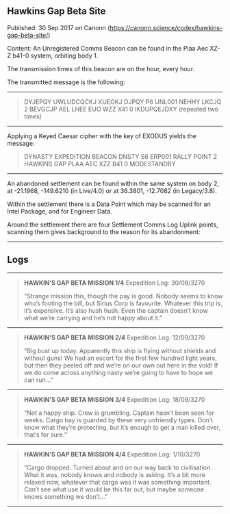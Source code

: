## Hawkins Gap Beta Site

Published: 30 Sep 2017 on Canonn (https://canonn.science/codex/hawkins-gap-beta-site/)

Content: An Unregistered Comms Beacon can be found in the Plaa Aec XZ-Z b41-0 system, orbiting body 1.

The transmission times of this beacon are on the hour, every hour.

The transmitted message is the following:

* * *

> 
> DYJEPQY UWLUDCQCKJ XUEOKJ
> DJPQY P6 UNL001
> NEHHY LKCJQ 2
> BEVGCJP AEL
> LHEE EUO WZZ X41 0
> IKDUPQEJDXY
> (repeated two times)

* * *

Applying a Keyed Caesar cipher with the key of EXODUS yields the message:

> 
> DYNASTY EXPEDITION BEACON
> DNSTY S6 ERP001
> RALLY POINT 2
> HAWKINS GAP
> PLAA AEC XZZ B41 0
> MODESTANDBY

* * *

An abandoned settlement can be found within the same system on body 2, at -21.1968, -149.6210 (in Live/4.0) or at 36.3801, -12.7082 (in Legacy/3.8).

Within the settlement there is a Data Point which may be scanned for an Intel Package, and for Engineer Data.

Around the settlement there are four Settlement Comms Log Uplink points, scanning them gives background to the reason for its abandonment:

* * *

## Logs

* * *

> 
> **HAWKIN’S GAP BETA MISSION 1/4**
> Expedition Log: 30/08/3270
> 
> “Strange mission this, though the pay is good. Nobody seems to know who’s footing the bill, but Sirius Corp is favourite. Whatever this trip is, it’s expensive. It’s also hush hush. Even the captain doesn’t know what we’re carrying and he’s not happy about it.”

* * *

> 
> **HAWKIN’S GAP BETA MISSION 2/4**
> Expedition Log: 12/09/3270
> 
> “Big bust up today. Apparently this ship is flying without shields and without guns! We had an escort for the first few hundred light years, but then they peeled off and we’re on our own out here in the void! If we do come across anything nasty we’re going to have to hope we can run…”

* * *

> 
> **HAWKIN’S GAP BETA MISSION 3/4**
> Expedition Log: 18/09/3270
> 
> “Not a happy ship. Crew is grumbling. Captain hasn’t been seen for weeks. Cargo bay is guarded by these very unfriendly types. Don’t know what they’re protecting, but it’s enough to get a man killed over, that’s for sure.”

* * *

> 
> **HAWKIN’S GAP BETA MISSION 4/4**
> Expedition Log: 1/10/3270
> 
> “Cargo dropped. Turned about and on our way back to civilisation. What it was, nobody knows and nobody is asking. It’s a bit more relaxed now, whatever that cargo was it was something important. Can’t see what use it would be this far out, but maybe someone knows something we don’t…”

* * *
